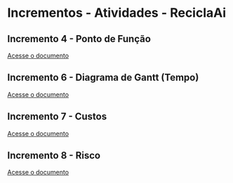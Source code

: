 # Incrementos - Atividades - ReciclaAi

## Incremento 4 - Ponto de Função

[Acesse o documento](https://docs.google.com/document/d/1lZT-StB_Maa0BIHqI85sfesNkkPjIYrXZbAjb0uI_Vg/edit?usp=sharing)

## Incremento 6 - Diagrama de Gantt (Tempo)

[Acesse o documento](https://docs.google.com/document/d/1rNT5K_38XIw-QUgqexX8de-b-rUKSIZAuzMM1mRAdBk/edit?usp=sharing)

## Incremento 7 - Custos

[Acesse o documento](https://docs.google.com/document/d/1X47OIT62pz046oAMJLTAFvS1sNJkNti9d4rvLWpfVWQ/edit?usp=sharing)

## Incremento 8 - Risco

[Acesse o documento](https://docs.google.com/document/d/1r85XDtLb-0LBxaSA6ZTqkYPZB7GKy7WIaiy9aPYHrGc/edit?usp=sharing)
